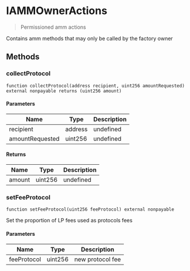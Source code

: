 # IAMMOwnerActions



> Permissioned amm actions

Contains amm methods that may only be called by the factory owner



## Methods

### collectProtocol

```solidity
function collectProtocol(address recipient, uint256 amountRequested) external nonpayable returns (uint256 amount)
```





#### Parameters

| Name | Type | Description |
|---|---|---|
| recipient | address | undefined
| amountRequested | uint256 | undefined

#### Returns

| Name | Type | Description |
|---|---|---|
| amount | uint256 | undefined

### setFeeProtocol

```solidity
function setFeeProtocol(uint256 feeProtocol) external nonpayable
```

Set the proportion of LP fees used as protocols fees



#### Parameters

| Name | Type | Description |
|---|---|---|
| feeProtocol | uint256 | new protocol fee




